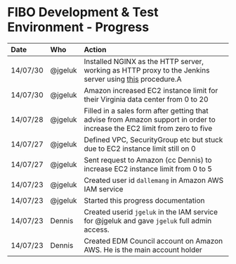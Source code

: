 # FIBO Development & Test Environment - Progress

Date     | Who     | Action
:--------|:--------|:------
14/07/30 | @jgeluk | Installed NGINX as the HTTP server, working as HTTP proxy to the Jenkins server using [this](http://markunsworth.com/2012/02/11/setting-up-a-jenkins-build-server-on-ec2/) procedure.A
14/07/30 | @jgeluk | Amazon increased EC2 instance limit for their Virginia data center from 0 to 20
14/07/28 | @jgeluk | Filled in a sales form after getting that advise from Amazon support in order to increase the EC2 limit from zero to five
14/07/27 | @jgeluk | Defined VPC, SecurityGroup etc but stuck due to EC2 instance limit still on 0
14/07/27 | @jgeluk | Sent request to Amazon (cc Dennis) to increase EC2 instance limit from 0 to 5
14/07/23 | @jgeluk | Created user id `dallemang` in Amazon AWS IAM service
14/07/23 | @jgeluk | Started this progress documentation
14/07/23 | Dennis  | Created userid `jgeluk` in the IAM service for @jgeluk and gave `jgeluk` full admin access.
14/07/23 | Dennis  | Created EDM Council account on Amazon AWS. He is the main account holder
